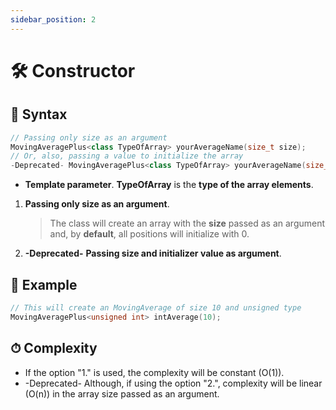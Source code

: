 ```yaml
---
sidebar_position: 2
---
```


# 🛠 Constructor

## 📝 Syntax

```cpp
// Passing only size as an argument
MovingAveragePlus<class TypeOfArray> yourAverageName(size_t size);
// Or, also, passing a value to initialize the array
-Deprecated- MovingAveragePlus<class TypeOfArray> yourAverageName(size_t size, TypeOfArray initialize);
```

- **Template parameter**.
  **TypeOfArray** is the **type of the array elements**.

1. **Passing only size as an argument**.
   > The class will create an array with the **size** passed as an argument and, by **default**, all positions will initialize with 0.
2. **-Deprecated-** **Passing size and initializer value as argument**.

## 🔮 Example

```cpp
// This will create an MovingAverage of size 10 and unsigned type
MovingAveragePlus<unsigned int> intAverage(10);
```

## ⏱ Complexity

- If the option "1." is used, the complexity will be constant (O(1)).
- -Deprecated- Although, if using the option "2.", complexity will be linear (O(n)) in the array size passed as an argument.
